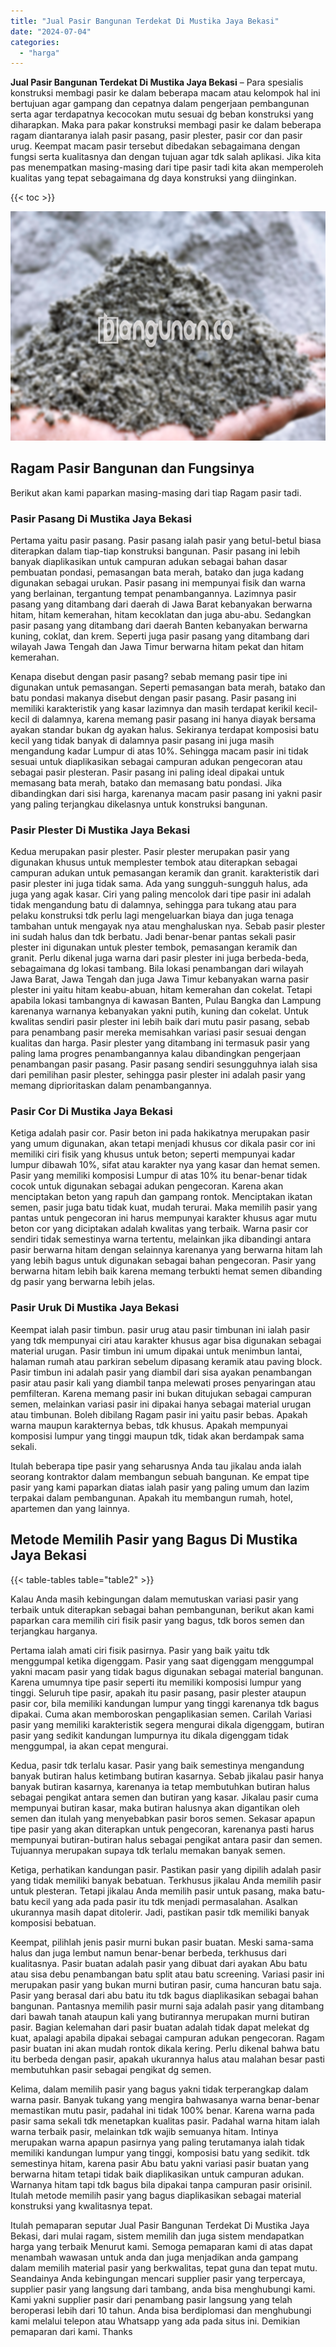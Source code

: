```yaml
---
title: "Jual Pasir Bangunan Terdekat Di Mustika Jaya Bekasi"
date: "2024-07-04"
categories: 
  - "harga"
---
```


**Jual Pasir Bangunan Terdekat Di Mustika Jaya Bekasi** – Para spesialis konstruksi membagi pasir ke dalam beberapa macam atau kelompok hal ini bertujuan agar gampang dan cepatnya dalam pengerjaan pembangunan serta agar terdapatnya kecocokan mutu sesuai dg beban konstruksi yang diharapkan. Maka para pakar konstruksi membagi pasir ke dalam beberapa ragam diantaranya ialah pasir pasang, pasir plester, pasir cor dan pasir urug. Keempat macam pasir tersebut dibedakan sebagaimana dengan fungsi serta kualitasnya dan dengan tujuan agar tdk salah aplikasi. Jika kita pas menempatkan masing-masing dari tipe pasir tadi kita akan memperoleh kualitas yang tepat sebagaimana dg daya konstruksi yang diinginkan.

{{< toc >}}

![Jual Pasir Bangunan Terdekat Di Mustika Jaya Bekasi](/images/jual-pasir-bangunan-53.png)

## Ragam Pasir Bangunan dan Fungsinya

Berikut akan kami paparkan masing-masing dari tiap Ragam pasir tadi.

### Pasir Pasang Di Mustika Jaya Bekasi

Pertama yaitu pasir pasang. Pasir pasang ialah pasir yang betul-betul biasa diterapkan dalam tiap-tiap konstruksi bangunan. Pasir pasang ini lebih banyak diaplikasikan untuk campuran adukan sebagai bahan dasar pembuatan pondasi, pemasangan bata merah, batako dan juga kadang digunakan sebagai urukan. Pasir pasang ini mempunyai fisik dan warna yang berlainan, tergantung tempat penambangannya. Lazimnya pasir pasang yang ditambang dari daerah di Jawa Barat kebanyakan berwarna hitam, hitam kemerahan, hitam kecoklatan dan juga abu-abu. Sedangkan pasir pasang yang ditambang dari daerah Banten kebanyakan berwarna kuning, coklat, dan krem. Seperti juga pasir pasang yang ditambang dari wilayah Jawa Tengah dan Jawa Timur berwarna hitam pekat dan hitam kemerahan.

Kenapa disebut dengan pasir pasang? sebab memang pasir tipe ini digunakan untuk pemasangan. Seperti pemasangan bata merah, batako dan batu pondasi makanya disebut dengan pasir pasang. Pasir pasang ini memiliki karakteristik yang kasar lazimnya dan masih terdapat kerikil kecil-kecil di dalamnya, karena memang pasir pasang ini hanya diayak bersama ayakan standar bukan dg ayakan halus. Sekiranya terdapat komposisi batu kecil yang tidak banyak di dalamnya pasir pasang ini juga masih mengandung kadar Lumpur di atas 10%. Sehingga macam pasir ini tidak sesuai untuk diaplikasikan sebagai campuran adukan pengecoran atau sebagai pasir plesteran. Pasir pasang ini paling ideal dipakai untuk memasang bata merah, batako dan memasang batu pondasi. Jika dibandingkan dari sisi harga, karenanya macam pasir pasang ini yakni pasir yang paling terjangkau dikelasnya untuk konstruksi bangunan.

### Pasir Plester Di Mustika Jaya Bekasi

Kedua merupakan pasir plester. Pasir plester merupakan pasir yang digunakan khusus untuk memplester tembok atau diterapkan sebagai campuran adukan untuk pemasangan keramik dan granit. karakteristik dari pasir plester ini juga tidak sama. Ada yang sungguh-sungguh halus, ada juga yang agak kasar. Ciri yang paling mencolok dari tipe pasir ini adalah tidak mengandung batu di dalamnya, sehingga para tukang atau para pelaku konstruksi tdk perlu lagi mengeluarkan biaya dan juga tenaga tambahan untuk mengayak nya atau menghaluskan nya. Sebab pasir plester ini sudah halus dan tdk berbatu. Jadi benar-benar pantas sekali pasir plester ini digunakan untuk plester tembok, pemasangan keramik dan granit. Perlu dikenal juga warna dari pasir plester ini juga berbeda-beda, sebagaimana dg lokasi tambang. Bila lokasi penambangan dari wilayah Jawa Barat, Jawa Tengah dan juga Jawa Timur kebanyakan warna pasir plester ini yaitu hitam keabu-abuan, hitam kemerahan dan cokelat. Tetapi apabila lokasi tambangnya di kawasan Banten, Pulau Bangka dan Lampung karenanya warnanya kebanyakan yakni putih, kuning dan cokelat. Untuk kwalitas sendiri pasir plester ini lebih baik dari mutu pasir pasang, sebab para penambang pasir mereka memisahkan variasi pasir sesuai dengan kualitas dan harga. Pasir plester yang ditambang ini termasuk pasir yang paling lama progres penambangannya kalau dibandingkan pengerjaan penambangan pasir pasang. Pasir pasang sendiri sesungguhnya ialah sisa dari pemilihan pasir plester, sehingga pasir plester ini adalah pasir yang memang diprioritaskan dalam penambangannya.

### Pasir Cor Di Mustika Jaya Bekasi

Ketiga adalah pasir cor. Pasir beton ini pada hakikatnya merupakan pasir yang umum digunakan, akan tetapi menjadi khusus cor dikala pasir cor ini memiliki ciri fisik yang khusus untuk beton; seperti mempunyai kadar lumpur dibawah 10%, sifat atau karakter nya yang kasar dan hemat semen. Pasir yang memiliki komposisi Lumpur di atas 10% itu benar-benar tidak cocok untuk digunakan sebagai adukan pengecoran. Karena akan menciptakan beton yang rapuh dan gampang rontok. Menciptakan ikatan semen, pasir juga batu tidak kuat, mudah terurai. Maka memilih pasir yang pantas untuk pengecoran ini harus mempunyai karakter khusus agar mutu beton cor yang diciptakan adalah kwalitas yang terbaik. Warna pasir cor sendiri tidak semestinya warna tertentu, melainkan jika dibandingi antara pasir berwarna hitam dengan selainnya karenanya yang berwarna hitam lah yang lebih bagus untuk digunakan sebagai bahan pengecoran. Pasir yang berwarna hitam lebih baik karena memang terbukti hemat semen dibanding dg pasir yang berwarna lebih jelas.

### Pasir Uruk Di Mustika Jaya Bekasi

Keempat ialah pasir timbun. pasir urug atau pasir timbunan ini ialah pasir yang tdk mempunyai ciri atau karakter khusus agar bisa digunakan sebagai material urugan. Pasir timbun ini umum dipakai untuk menimbun lantai, halaman rumah atau parkiran sebelum dipasang keramik atau paving block. Pasir timbun ini adalah pasir yang diambil dari sisa ayakan penambangan pasir atau pasir kali yang diambil tanpa melewati proses penyaringan atau pemfilteran. Karena memang pasir ini bukan ditujukan sebagai campuran semen, melainkan variasi pasir ini dipakai hanya sebagai material urugan atau timbunan. Boleh dibilang Ragam pasir ini yaitu pasir bebas. Apakah warna maupun karakternya bebas, tdk khusus. Apakah mempunyai komposisi lumpur yang tinggi maupun tdk, tidak akan berdampak sama sekali.

Itulah beberapa tipe pasir yang seharusnya Anda tau jikalau anda ialah seorang kontraktor dalam membangun sebuah bangunan. Ke empat tipe pasir yang kami paparkan diatas ialah pasir yang paling umum dan lazim terpakai dalam pembangunan. Apakah itu membangun rumah, hotel, apartemen dan yang lainnya.

## Metode Memilih Pasir yang Bagus Di Mustika Jaya Bekasi

{{< table-tables table="table2" >}}

Kalau Anda masih kebingungan dalam memutuskan variasi pasir yang terbaik untuk diterapkan sebagai bahan pembangunan, berikut akan kami paparkan cara memilih ciri fisik pasir yang bagus, tdk boros semen dan terjangkau harganya.

Pertama ialah amati ciri fisik pasirnya. Pasir yang baik yaitu tdk menggumpal ketika digenggam. Pasir yang saat digenggam menggumpal yakni macam pasir yang tidak bagus digunakan sebagai material bangunan. Karena umumnya tipe pasir seperti itu memiliki komposisi lumpur yang tinggi. Seluruh tipe pasir, apakah itu pasir pasang, pasir plester ataupun pasir cor, bila memiliki kandungan lumpur yang tinggi karenanya tdk bagus dipakai. Cuma akan memboroskan pengaplikasian semen. Carilah Variasi pasir yang memiliki karakteristik segera mengurai dikala digenggam, butiran pasir yang sedikit kandungan lumpurnya itu dikala digenggam tidak menggumpal, ia akan cepat mengurai.

Kedua, pasir tdk terlalu kasar. Pasir yang baik semestinya mengandung banyak butiran halus ketimbang butiran kasarnya. Sebab jikalau pasir hanya banyak butiran kasarnya, karenanya ia tetap membutuhkan butiran halus sebagai pengikat antara semen dan butiran yang kasar. Jikalau pasir cuma mempunyai butiran kasar, maka butiran halusnya akan digantikan oleh semen dan itulah yang menyebabkan pasir boros semen. Sekasar apapun tipe pasir yang akan diterapkan untuk pengecoran, karenanya pasti harus mempunyai butiran-butiran halus sebagai pengikat antara pasir dan semen. Tujuannya merupakan supaya tdk terlalu memakan banyak semen.

Ketiga, perhatikan kandungan pasir. Pastikan pasir yang dipilih adalah pasir yang tidak memiliki banyak bebatuan. Terkhusus jikalau Anda memilih pasir untuk plesteran. Tetapi jikalau Anda memilih pasir untuk pasang, maka batu-batu kecil yang ada pada pasir itu tdk menjadi permasalahan. Asalkan ukurannya masih dapat ditolerir. Jadi, pastikan pasir tdk memiliki banyak komposisi bebatuan.

Keempat, pilihlah jenis pasir murni bukan pasir buatan. Meski sama-sama halus dan juga lembut namun benar-benar berbeda, terkhusus dari kualitasnya. Pasir buatan adalah pasir yang dibuat dari ayakan Abu batu atau sisa debu penambangan batu split atau batu screening. Variasi pasir ini merupakan pasir yang bukan murni butiran pasir, cuma hancuran batu saja. Pasir yang berasal dari abu batu itu tdk bagus diaplikasikan sebagai bahan bangunan. Pantasnya memilih pasir murni saja adalah pasir yang ditambang dari bawah tanah ataupun kali yang butirannya merupakan murni butiran pasir. Bagian kelemahan dari pasir buatan adalah tidak dapat melekat dg kuat, apalagi apabila dipakai sebagai campuran adukan pengecoran. Ragam pasir buatan ini akan mudah rontok dikala kering. Perlu dikenal bahwa batu itu berbeda dengan pasir, apakah ukurannya halus atau malahan besar pasti membutuhkan pasir sebagai pengikat dg semen.

Kelima, dalam memilih pasir yang bagus yakni tidak terperangkap dalam warna pasir. Banyak tukang yang mengira bahwasanya warna benar-benar memastikan mutu pasir, padahal ini tidak 100% benar. Karena warna pada pasir sama sekali tdk menetapkan kualitas pasir. Padahal warna hitam ialah warna terbaik pasir, melainkan tdk wajib semuanya hitam. Intinya merupakan warna apapun pasirnya yang paling terutamanya ialah tidak memiliki kandungan lumpur yang tinggi, komposisi batu yang sedikit. tdk semestinya hitam, karena pasir Abu batu yakni variasi pasir buatan yang berwarna hitam tetapi tidak baik diaplikasikan untuk campuran adukan. Warnanya hitam tapi tdk bagus bila dipakai tanpa campuran pasir orisinil. Itulah metode memilih pasir yang bagus diaplikasikan sebagai material konstruksi yang kwalitasnya tepat.

Itulah pemaparan seputar Jual Pasir Bangunan Terdekat Di Mustika Jaya Bekasi, dari mulai ragam, sistem memilih dan juga sistem mendapatkan harga yang terbaik Menurut kami. Semoga pemaparan kami di atas dapat menambah wawasan untuk anda dan juga menjadikan anda gampang dalam memilih material pasir yang berkwalitas, tepat guna dan tepat mutu. Seandainya Anda kebingungan mencari supplier pasir yang terpercaya, supplier pasir yang langsung dari tambang, anda bisa menghubungi kami. Kami yakni supplier pasir dari penambang pasir langsung yang telah beroperasi lebih dari 10 tahun. Anda bisa berdiplomasi dan menghubungi kami melalui telepon atau Whatsapp yang ada pada situs ini. Demikian pemaparan dari kami. Thanks
